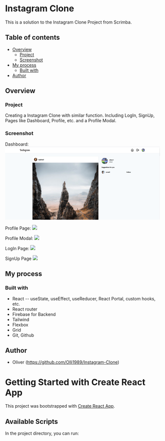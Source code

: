 # Instagram Clone

This is a solution to the Instagram Clone Project from Scrimba. 

## Table of contents

- [Overview](#overview)
  - [Project](#the-challenge)
  - [Screenshot](#screenshot)
- [My process](#my-process)
  - [Built with](#built-with)
- [Author](#author)

## Overview

### Project

Creating a Instagram Clone with similar function. 
Including LogIn, SignUp, Pages like Dashboard, Profile, etc. and a Profile Modal.

### Screenshot

Dashboard:
![](public/images/Screenshot1.png)

Profile Page:
![](./images/Screenshot2.png)

Profile Modal:
![](./images/Screenshot3.png)

LogIn Page:
![](./images/Screenshot4.png)

SignUp Page
![](./images/Screenshot5.png)

## My process

### Built with

- React
-- useState, useEffect, useReducer, React Portal, custom hooks, etc.
- React router
- Firebase for Backend
- Tailwind
- Flexbox
- Grid
- Git, Github

## Author

- Oliver (https://github.com/Olli1989/Instagram-Clone)

# Getting Started with Create React App

This project was bootstrapped with [Create React App](https://github.com/facebook/create-react-app).

## Available Scripts

In the project directory, you can run:
